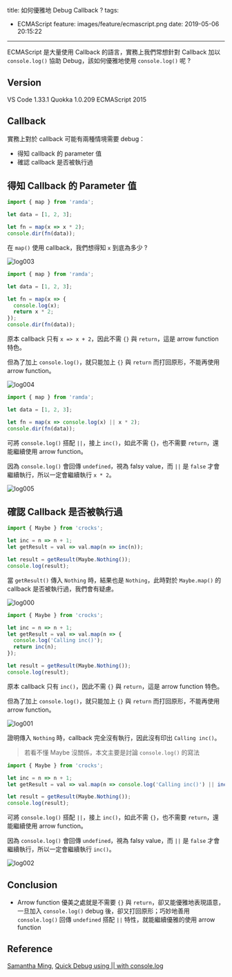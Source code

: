 title: 如何優雅地 Debug Callback ?
tags:
  - ECMAScript
feature: images/feature/ecmascript.png
date: 2019-05-06 20:15:22
---
ECMAScript 是大量使用 Callback 的語言，實務上我們常想針對 Callback 加以 `console.log()` 協助 Debug，該如何優雅地使用 `console.log()` 呢 ?

<!-- more -->

## Version

VS Code 1.33.1
Quokka 1.0.209
ECMAScript 2015

## Callback

實務上對於 callback 可能有兩種情境需要 debug：

* 得知 callback 的 parameter 值
* 確認 callback 是否被執行過

## 得知 Callback 的 Parameter 值

```javascript
import { map } from 'ramda';

let data = [1, 2, 3];

let fn = map(x => x * 2);
console.dir(fn(data));
```

在 `map()` 使用 callback，我們想得知 `x` 到底為多少 ?

![log003](/images/ecmascript/consolelog-debug/log003.png)

```javascript
import { map } from 'ramda';

let data = [1, 2, 3];

let fn = map(x => {
  console.log(x);
  return x * 2;
});
console.dir(fn(data));
```

原本 callback 只有 `x => x + 2`，因此不需 `{}` 與 `return`，這是 arrow function 特色。

但為了加上 `console.log()`，就只能加上 `{}` 與 `return` 而打回原形，不能再使用 arrow function。

![log004](/images/ecmascript/consolelog-debug/log004.png)

```javascript
import { map } from 'ramda';

let data = [1, 2, 3];

let fn = map(x => console.log(x) || x * 2);
console.dir(fn(data));
```

可將 `console.log()` 搭配 `||`，接上 `inc()`，如此不需 `{}`，也不需要 `return`，還能繼續使用 arrow function。

因為 `console.log()` 會回傳 `undefined`，視為 falsy value，而 `||` 是 `false` 才會繼續執行，所以一定會繼續執行 `x * 2`。

![log005](/images/ecmascript/consolelog-debug/log005.png)

## 確認 Callback 是否被執行過

```javascript
import { Maybe } from 'crocks';

let inc = n => n + 1;
let getResult = val => val.map(n => inc(n));

let result = getResult(Maybe.Nothing());
console.log(result);
```

當 `getResult()` 傳入 `Nothing` 時，結果也是 `Nothing`，此時對於 `Maybe.map()` 的 callback 是否被執行過，我們會有疑慮。

![log000](/images/ecmascript/consolelog-debug/log000.png)

```javascript
import { Maybe } from 'crocks';

let inc = n => n + 1;
let getResult = val => val.map(n => {
  console.log('Calling inc()');
  return inc(n);
});

let result = getResult(Maybe.Nothing());
console.log(result);
```

原本 callback 只有 `inc()`，因此不需 `{}` 與 `return`，這是 arrow function 特色。

但為了加上 `console.log()`，就只能加上 `{}` 與 `return` 而打回原形，不能再使用 arrow function。

![log001](/images/ecmascript/consolelog-debug/log001.png)

證明傳入 `Nothing` 時，callback 完全沒有執行，因此沒有印出 `Calling inc()`。

> 若看不懂 Maybe 沒關係，本文主要是討論 `console.log()` 的寫法

```javascript
import { Maybe } from 'crocks';

let inc = n => n + 1;
let getResult = val => val.map(n => console.log('Calling inc()') || inc(n));

let result = getResult(Maybe.Nothing());
console.log(result);
```

可將 `console.log()` 搭配 `||`，接上 `inc()`，如此不需 `{}`，也不需要 `return`，還能繼續使用 arrow function。

因為 `console.log()` 會回傳 `undefined`，視為 falsy value，而 `||` 是 `false` 才會繼續執行，所以一定會繼續執行 `inc()`。

![log002](/images/ecmascript/consolelog-debug/log002.png)

## Conclusion

* Arrow function 優美之處就是不需要 `{}` 與 `return`，卻又能優雅地表現語意，一旦加入 `console.log()` debug 後，卻又打回原形；巧妙地善用 `console.log()` 回傳 `undefined` 搭配 `||` 特性，就能繼續優雅的使用 arrow function

## Reference

[Samantha Ming](https://medium.com/@samanthaming), [Quick Debug using || with console.log](https://medium.com/@samanthaming/quick-debug-using-with-console-log-246adf7d8502)

